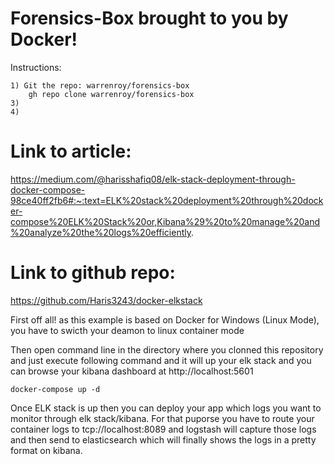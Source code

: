 # Forensics-Box brought to you by Docker!

Instructions:
```
1) Git the repo: warrenroy/forensics-box 
    gh repo clone warrenroy/forensics-box
3) 
4) 
```

# Link to article:
https://medium.com/@harisshafiq08/elk-stack-deployment-through-docker-compose-98ce40ff2fb6#:~:text=ELK%20stack%20deployment%20through%20docker-compose%20ELK%20Stack%20or,Kibana%29%20to%20manage%20and%20analyze%20the%20logs%20efficiently.

# Link to github repo:
https://github.com/Haris3243/docker-elkstack

First off all! as this example is based on Docker for Windows (Linux Mode), you have to swicth your deamon to linux container mode

Then open command line in the directory where you clonned this repository and just execute following command and it will up your elk stack and you can browse your kibana dashboard at http://localhost:5601

```
docker-compose up -d
```

Once ELK stack is up then you can deploy your app which logs you want to monitor through elk stack/kibana. For that puporse you have to route your container logs to tcp://localhost:8089 and logstash will capture those logs and then send to elasticsearch which will finally shows the logs in a pretty format on kibana.
